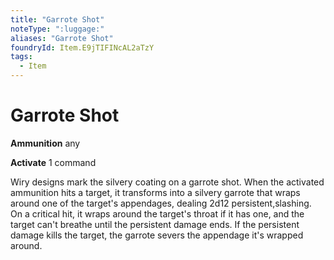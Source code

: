 ```yaml
---
title: "Garrote Shot"
noteType: ":luggage:"
aliases: "Garrote Shot"
foundryId: Item.E9jTIFINcAL2aTzY
tags:
  - Item
---
```


# Garrote Shot

**Ammunition** any

**Activate** 1 command

Wiry designs mark the silvery coating on a garrote shot. When the activated ammunition hits a target, it transforms into a silvery garrote that wraps around one of the target's appendages, dealing 2d12 persistent,slashing. On a critical hit, it wraps around the target's throat if it has one, and the target can't breathe until the persistent damage ends. If the persistent damage kills the target, the garrote severs the appendage it's wrapped around.

